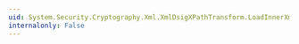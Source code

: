 ```yaml
---
uid: System.Security.Cryptography.Xml.XmlDsigXPathTransform.LoadInnerXml(System.Xml.XmlNodeList)
internalonly: False
---
```

